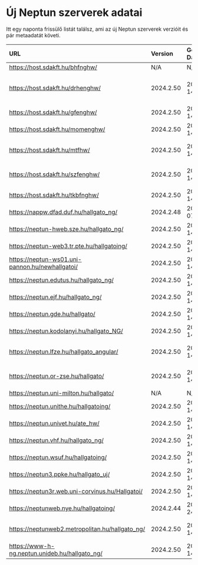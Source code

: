 # Új Neptun szerverek adatai

Itt egy naponta frissülő listát találsz, ami az új Neptun szerverek verzióit és pár metaadatát követi.

| URL                                             | Version   | Generation Date     | Organization Name                         | Captcha Required |
|:----------------------------------------------|:--------|:------------------|:----------------------------------------|:---------------|
| https://host.sdakft.hu/bhfnghw/                 | N/A       | N/A                 | N/A                                       | N/A              |
| https://host.sdakft.hu/drhenghw/                | 2024.2.50 | 2024-11-14T14:15:00 | Debreceni Református Hittudományi Egyetem | 3                |
| https://host.sdakft.hu/gfenghw/                 | 2024.2.50 | 2024-11-14T14:15:00 | Gál Ferenc Egyetem                        | 3                |
| https://host.sdakft.hu/momenghw/                | 2024.2.50 | 2024-11-14T14:15:00 | Moholy-Nagy Művészeti Egyetem             | 3                |
| https://host.sdakft.hu/mtfhw/                   | 2024.2.50 | 2024-11-14T14:15:00 | Magyar Táncművészeti Egyetem              | 3                |
| https://host.sdakft.hu/szfenghw/                | 2024.2.50 | 2024-11-14T14:15:00 | Színház- és Filmművészeti Egyetem         | 3                |
| https://host.sdakft.hu/tkbfnghw/                | 2024.2.50 | 2024-11-14T14:15:00 | A Tan Kapuja Buddhista Főiskola           | 3                |
| https://nappw.dfad.duf.hu/hallgato_ng/          | 2024.2.48 | 2024-11-07T17:08:44 | Dunaújvárosi Egyetem                      | 3                |
| https://neptun-hweb.sze.hu/hallgato_ng/         | 2024.2.50 | 2024-11-14T14:15:00 | Széchenyi István Egyetem                  | 3                |
| https://neptun-web3.tr.pte.hu/hallgatoing/      | 2024.2.50 | 2024-11-14T14:15:00 | Pécsi Tudományegyetem                     | 3                |
| https://neptun-ws01.uni-pannon.hu/newhallgatoi/ | 2024.2.50 | 2024-11-14T14:15:00 | Pannon Egyetem                            | 3                |
| https://neptun.edutus.hu/hallgato_ng/           | 2024.2.50 | 2024-11-14T14:15:00 | Edutus Egyetem                            | 3                |
| https://neptun.ejf.hu/hallgato_ng/              | 2024.2.50 | 2024-11-14T14:15:00 | Eötvös József Főiskola                    | 3                |
| https://neptun.gde.hu/hallgato/                 | 2024.2.50 | 2024-11-14T14:15:00 | Gábor Dénes Egyetem                       | 3                |
| https://neptun.kodolanyi.hu/hallgato_NG/        | 2024.2.50 | 2024-11-14T14:15:00 | Kodolányi János Egyetem                   | 1                |
| https://neptun.lfze.hu/hallgato_angular/        | 2024.2.50 | 2024-11-14T14:15:00 | Liszt Ferenc Zeneművészeti Egyetem        | 3                |
| https://neptun.or-zse.hu/hallgato/              | 2024.2.50 | 2024-11-14T14:15:00 | Országos Rabbiképző - Zsidó Egyetem       | 3                |
| https://neptun.uni-milton.hu/hallgato/          | N/A       | N/A                 | N/A                                       | N/A              |
| https://neptun.unithe.hu/hallgatoing/           | 2024.2.50 | 2024-11-14T14:15:00 | Tokaj-Hegyalja Egyetem                    | 1                |
| https://neptun.univet.hu/ate_hw/                | 2024.2.50 | 2024-11-14T14:15:00 | Állatorvostudományi Egyetem               | 3                |
| https://neptun.vhf.hu/hallgato_ng/              | 2024.2.50 | 2024-11-14T14:15:00 | Veszprémi Érseki Főiskola                 | 3                |
| https://neptun.wsuf.hu/hallgatoing/             | 2024.2.50 | 2024-11-14T14:15:00 | Wekerle Sándor Üzleti Főiskola            | 3                |
| https://neptun3.ppke.hu/hallgato_uj/            | 2024.2.50 | 2024-11-14T14:15:00 | Pázmány Péter Katolikus Egyetem           | 3                |
| https://neptun3r.web.uni-corvinus.hu/Hallgatoi/ | 2024.2.50 | 2024-11-14T14:15:00 | Budapesti Corvinus Egyetem                | 3                |
| https://neptunweb.nye.hu/hallgatoing/           | 2024.2.44 | 2024-10-24T12:10:25 | Nyíregyházi Egyetem                       | 3                |
| https://neptunweb2.metropolitan.hu/hallgato_ng/ | 2024.2.50 | 2024-11-14T14:15:00 | Budapesti Metropolitan Egyetem            | 3                |
| https://www-h-ng.neptun.unideb.hu/hallgato_ng/  | 2024.2.50 | 2024-11-14T14:15:00 | Debreceni Egyetem                         | 3                |